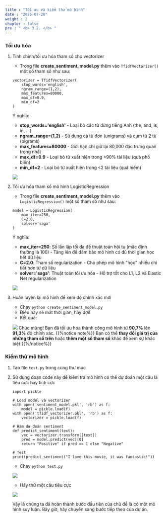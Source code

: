 ```yaml
---
title : "Tối ưu và kiểm thử mô hình"
date : "2025-07-28" 
weight : 2 
chapter : false
pre : " <b> 3.2. </b> "
---
```


### Tối ưu hóa
1. Tinh chỉnh/tối ưu hóa tham số cho vectorizer
    - Trong file **create_sentiment_model.py** thêm vào `TfidfVectorizer()` một số tham số như sau: 
    ```
    vectorizer = TfidfVectorizer(
        stop_words='english', 
        ngram_range=(1,2),
        max_features=80000,
        max_df=0.9, 
        min_df=2 
    )
    ```
    Ý nghĩa:
    - **stop_words='english'** - Loại bỏ các từ dừng tiếng Anh (the, and, is, in, ...)
    - **ngram_range=(1,2)** - Sử dụng cả từ đơn (unigrams) và cụm từ 2 từ (bigrams)
    - **max_features=80000** - Giới hạn chỉ giữ lại 80,000 đặc trưng quan trọng nhất
    - **max_df=0.9** - Loại bỏ từ xuất hiện trong >90% tài liệu (quá phổ biến)
    - **min_df=2** - Loại bỏ từ xuất hiện trong <2 tài liệu (quá hiếm)

    ![](/images/3.Build-model/3.2-optimize-vector.png)

2. Tối ưu hóa tham số mô hình LogisticRegression
    - Trong file **create_sentiment_model.py** thêm vào `LogisticRegression()` một số tham số như sau:
    ```
    model = LogisticRegression(
        max_iter=250,
        C=2.0,                
        solver='saga'
    )
    ```
    Ý nghĩa: 
    - **max_iter=250**: Số lần lặp tối đa để thuật toán hội tụ (mặc định thường là 100) - Tăng lên để đảm bảo mô hình có đủ thời gian học hết dữ liệu
    - **C=2.0**: Tham số regularization - Cho phép mô hình "học" nhiều chi tiết hơn từ dữ liệu
    - **solver='saga'**: Thuật toán tối ưu hóa - Hỗ trợ tốt cho L1, L2 và Elastic Net regularization

    ![](/images/3.Build-model/3.2-optimize-model.png)

3. Huấn luyện lại mô hình để xem độ chính xác mới
    - Chạy `python create_sentiment_model.py`
    - Điều này sẽ mất thời gian, hãy đợi!
    - Kết quả: 

    ![](/images/3.Build-model/3.2-pretrain.png)
Chúc mừng! Bạn đã tối ưu hóa thành công mô hình từ **90,7%** lên **91,3%** độ chính xác.
{{%notice note%}}
Bạn có thể **thay đổi giá trị của những tham số trên** hoặc **thêm một số tham số** khác để xem sự khác biệt
{{%/notice%}}

### Kiểm thử mô hình
1. Tạo file `test.py` trong cùng thư mục

2. Sử dụng đoạn code này để kiểm tra mô hình có thể dự đoán một câu là tiêu cực hay tích cực
    ```
    import pickle

    # Load model và vectorizer
    with open('sentiment_model.pkl', 'rb') as f:
        model = pickle.load(f)
    with open('tfidf_vectorizer.pkl', 'rb') as f:
        vectorizer = pickle.load(f)

    # Hàm dự đoán sentiment
    def predict_sentiment(text):
        vec = vectorizer.transform([text])
        pred = model.predict(vec)[0]
        return "Positive" if pred == 1 else "Negative"

    # Test
    print(predict_sentiment("I love this movie, it was fantastic!"))
    ```
    - Chạy `python test.py`

    ![](/images/3.Build-model/3.2-test.png)

    - Hãy thử một câu tiêu cực

    ![](/images/3.Build-model/3.2-test2.png)

    Vậy là chúng ta đã hoàn thành bước đầu tiên của chủ đề là có một mô hình suy luận. Bây giờ, hãy chuyển sang bước tiếp theo của dự án.


